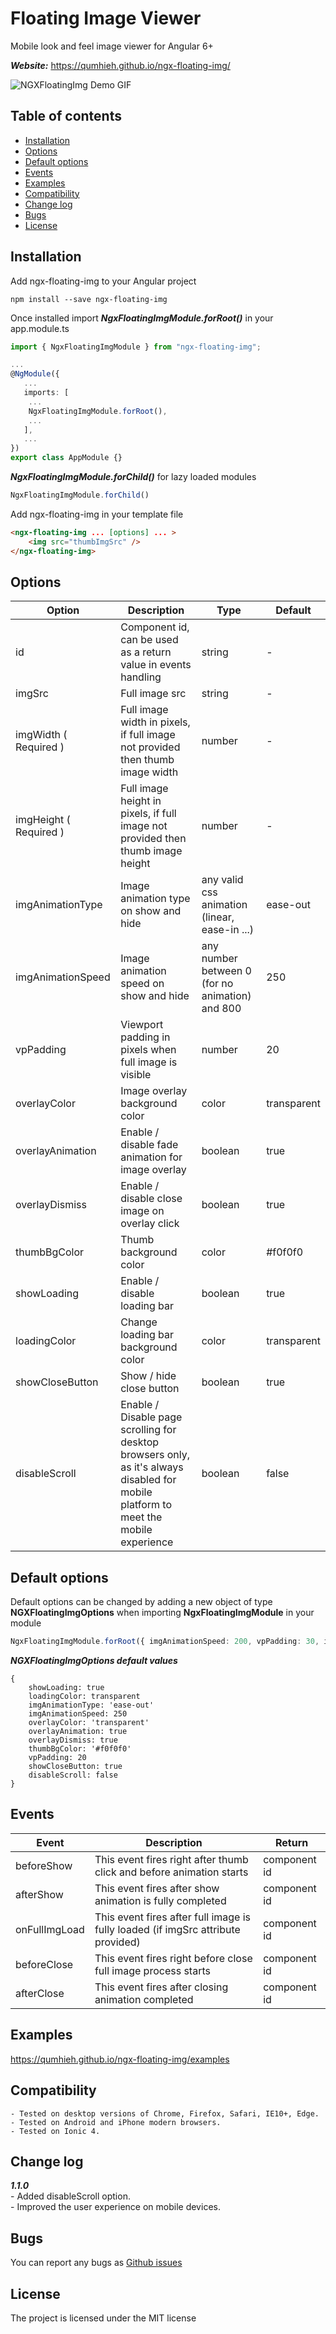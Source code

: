 # Floating Image Viewer
Mobile look and feel image viewer for Angular 6+

***Website:*** https://qumhieh.github.io/ngx-floating-img/

![NGXFloatingImg Demo GIF](https://qumhieh.github.io/ngx-floating-img/assets/ngx-floating-img-gif.gif)

## Table of contents
- [Installation](#installation)
- [Options](#options)
- [Default options](#default-options)
- [Events](#events)
- [Examples](#examples)
- [Compatibility](#compatibility)
- [Change log](#change-log)
- [Bugs](#bugs)
- [License](#license)

## Installation
Add ngx-floating-img to your Angular project
```
npm install --save ngx-floating-img
```

Once installed import ***NgxFloatingImgModule.forRoot()*** in your app.module.ts
```typescript
import { NgxFloatingImgModule } from "ngx-floating-img";

...
@NgModule({
   ...
   imports: [
    ...
    NgxFloatingImgModule.forRoot(),
    ...
   ],
   ...
})
export class AppModule {}
```
***NgxFloatingImgModule.forChild()*** for lazy loaded modules
```typescript
NgxFloatingImgModule.forChild()
```

Add ngx-floating-img in your template file
```html
<ngx-floating-img ... [options] ... >
    <img src="thumbImgSrc" />
</ngx-floating-img>
```

## Options
| Option | Description | Type | Default |
| --- | --- | --- | --- |
| id | Component id, can be used as a return value in events handling  | string | - |
| imgSrc | Full image src  | string | - |
| imgWidth ( Required ) | Full image width in pixels, if full image not provided then thumb image width  | number | - |
| imgHeight ( Required ) | Full image height in pixels, if full image not provided then thumb image height  | number | - |
| imgAnimationType | Image animation type on show and hide | any valid css animation (linear, ease-in ...) | ease-out |
| imgAnimationSpeed | Image animation speed on show and hide | any number between 0 (for no animation) and 800 | 250 |
| vpPadding | Viewport padding in pixels when full image is visible | number | 20 |
| overlayColor | Image overlay background color  | color | transparent |
| overlayAnimation | Enable / disable fade animation for image overlay | boolean | true |
| overlayDismiss | Enable / disable close image on overlay click | boolean | true |
| thumbBgColor | Thumb background color | color | #f0f0f0 |
| showLoading | Enable / disable loading bar | boolean | true |
| loadingColor | Change loading bar background color | color | transparent |
| showCloseButton | Show / hide close button | boolean | true |
| disableScroll | Enable / Disable page scrolling for desktop browsers only, as it's always disabled for mobile platform to meet the mobile experience | boolean | false |

## Default options
Default options can be changed by adding a new object of type **NGXFloatingImgOptions** when importing **NgxFloatingImgModule** in your module
```typescript
NgxFloatingImgModule.forRoot({ imgAnimationSpeed: 200, vpPadding: 30, imgAnimationType: 'linear' })
```
***NGXFloatingImgOptions default values***
```
{
    showLoading: true
    loadingColor: transparent
    imgAnimationType: 'ease-out'
    imgAnimationSpeed: 250
    overlayColor: 'transparent'
    overlayAnimation: true
    overlayDismiss: true
    thumbBgColor: '#f0f0f0'
    vpPadding: 20
    showCloseButton: true
    disableScroll: false
}
```

## Events
| Event | Description | Return |
| --- | --- | --- |
| beforeShow | This event fires right after thumb click and before animation starts | component id |
| afterShow | This event fires after show animation is fully completed | component id |
| onFullImgLoad | This event fires after full image is fully loaded (if imgSrc attribute provided) | component id |
| beforeClose | This event fires right before close full image process starts | component id |
| afterClose | This event fires after closing animation completed | component id |

## Examples
https://qumhieh.github.io/ngx-floating-img/examples

## Compatibility    
    - Tested on desktop versions of Chrome, Firefox, Safari, IE10+, Edge.
    - Tested on Android and iPhone modern browsers.
    - Tested on Ionic 4.

## Change log
***1.1.0***    
    - Added disableScroll option.  
    - Improved the user experience on mobile devices.  

## Bugs
You can report any bugs as [Github issues](https://github.com/qumhieh/ngx-floating-img/issues)

## License
The project is licensed under the MIT license